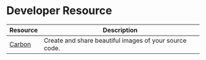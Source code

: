 # Developer Resource

Resource | Description
-------- | ----------- 
[Carbon](https://carbon.now.sh) | Create and share beautiful images of your source code.